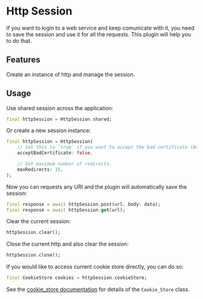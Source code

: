 # Http Session

If you want to login to a web service and keep comunicate with it, you need to save the session and use it for all the requests. This plugin will help you to do that.

## Features

Create an instance of http and manage the session.

## Usage

Use shared session across the application:

```dart
final httpSession = HttpSession.shared;
```

Or create a new session instance:

``` dart
final httpSession = HttpSession(
    // Set this to `true` if you want to accept the bad certificate (Be CAREFUL when doing this).
    acceptBadCertificate: false,

    // Set maximum number of redirects.
    maxRedirects: 15,
);
```

Now you can requests any URI and the plugin will automatically save the session:

``` dart
final response = await httpSession.post(url, body: data);
final response = await httpSession.get(url);
```

Clear the current session:

``` dart
httpSession.clear();
```

Close the current http and also clear the session:

``` dart
httpSession.close();
```

If you would like to access current cookie store directly, you can do so:

``` dart
final CookieStore cookies = httpSession.cookieStore;
```

See the [cookie_store documentation](https://github.com/egefeyzioglu/cookie_store)
for details of the `Cookie_Store` class.
